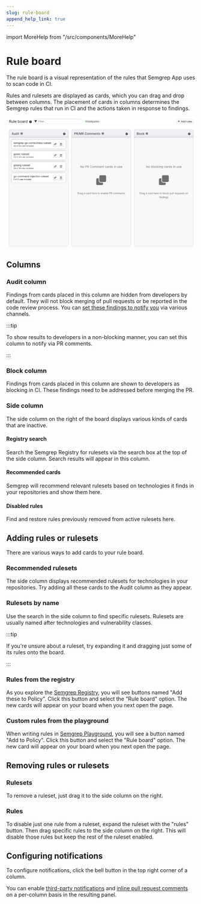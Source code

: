 ```yaml
---
slug: rule-board
append_help_link: true
---
```


import MoreHelp from "/src/components/MoreHelp"

# Rule board

The rule board is a visual representation of the rules
that Semgrep App uses to scan code in CI.

Rules and rulesets are displayed as cards,
which you can drag and drop between columns.
The placement of cards in columns determines the Semgrep rules that run in CI and the actions taken in response to findings.

![Screenshot of the default state of the rule board](../img/rule-board.png)

## Columns

### Audit column

Findings from cards placed in this column are hidden from developers by default.
They will not block merging of pull requests or be reported in the code review process.
You can [set these findings to notify you](#setting-up-notifications) via various channels.

:::tip

  To show results to developers in a non-blocking manner,
  you can set this column to notify via PR comments.

:::

### Block column

Findings from cards placed in this column are shown to developers as blocking in CI.
These findings need to be addressed before merging the PR.

### Side column

The side column on the right of the board displays various kinds of cards that are inactive.

#### Registry search

Search the Semgrep Registry for rulesets via the search box at the top of the side column.
Search results will appear in this column.

#### Recommended cards

Semgrep will recommend relevant rulesets based on technologies it finds in your repositories and show them here.

#### Disabled rules

Find and restore rules previously removed from active rulesets here.

## Adding rules or rulesets

There are various ways to add cards to your rule board.

### Recommended rulesets

The side column displays recommended rulesets for technologies in your repositories.
Try adding all these cards to the Audit column as they appear.

### Rulesets by name

Use the search in the side column to find specific rulesets.
Rulesets are usually named after technologies and vulnerability classes.

:::tip

  If you're unsure about a ruleset,
  try expanding it and dragging just some of its rules onto the board.

:::

### Rules from the registry

As you explore the [Semgrep Registry](https://semgrep.dev/r),
you will see buttons named "Add these to Policy".
Click this button and select the "Rule board" option.
The new cards will appear on your board when you next open the page.

### Custom rules from the playground

When writing rules in [Semgrep Playground](https://semgrep.dev/playground),
you will see a button named "Add to Policy".
Click this button and select the "Rule board" option.
The new card will appear on your board when you next open the page.

## Removing rules or rulesets

### Rulesets

To remove a ruleset, just drag it to the side column on the right.

### Rules

To disable just one rule from a ruleset,
expand the ruleset with the "rules" button.
Then drag specific rules to the side column on the right.
This will disable those rules but keep the rest of the ruleset enabled.

## Configuring notifications

To configure notifications,
click the bell button in the top right corner of a column.

You can enable [third-party notifications](../notifications/)
and [inline pull request comments](../notifications/#pull-request-comments)
on a per-column basis in the resulting panel.

<MoreHelp />
